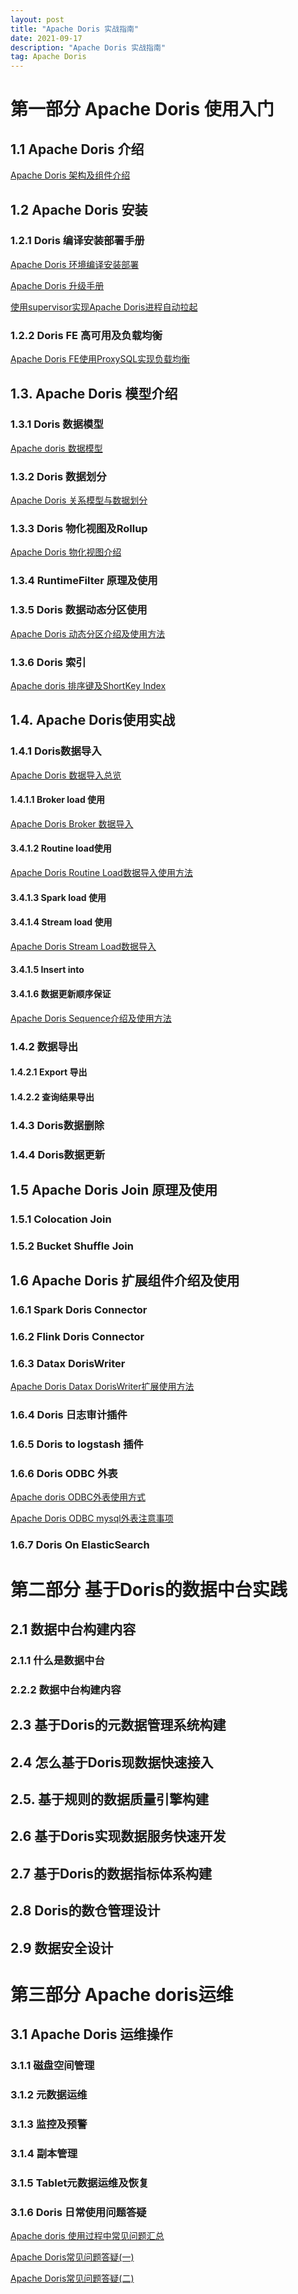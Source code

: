 ```yaml
---
layout: post
title: "Apache Doris 实战指南"
date: 2021-09-17
description: "Apache Doris 实战指南"
tag: Apache Doris
---
```

# 第一部分 Apache Doris 使用入门

## 1.1 Apache Doris 介绍

[Apache Doris 架构及组件介绍 ](https://hf200012.github.io/2021/09/Apache-doris架构及组件介绍/)

## 1.2 Apache Doris 安装

### 1.2.1 Doris 编译安装部署手册

[Apache Doris 环境编译安装部署 ](https://hf200012.github.io/2021/09/Apache-Doris-环境安装部署/)

[Apache Doris 升级手册 ](https://hf200012.github.io/2021/09/Apache-Doris-升级手册/)

[使用supervisor实现Apache Doris进程自动拉起](https://hf200012.github.io/2020/12/使用supervisor实现Apache-Doris进程自动拉起/)

### 1.2.2 Doris FE 高可用及负载均衡

[Apache Doris FE使用ProxySQL实现负载均衡 ](https://hf200012.github.io/2021/09/Apache-doris-FE使用ProxySQL实现负载均衡/)

## 1.3. Apache Doris 模型介绍

### 1.3.1 Doris 数据模型

[Apache doris 数据模型](https://hf200012.github.io/2021/09/Apache-Doris数据模型/)

### 1.3.2 Doris 数据划分

[Apache Doris 关系模型与数据划分](https://hf200012.github.io/2021/08/Apache-Doris关系模型与数据划分/)

### 1.3.3 Doris 物化视图及Rollup

[Apache Doris 物化视图介绍](https://hf200012.github.io/2021/09/Apache-Doris-物化视图介绍/)

### 1.3.4 RuntimeFilter 原理及使用

### 1.3.5 Doris 数据动态分区使用

[Apache Doris 动态分区介绍及使用方法 ](https://hf200012.github.io/2021/09/Apache-Doris-动态分区介绍及使用方法/)

### 1.3.6 Doris 索引

[Apache doris 排序键及ShortKey Index](https://hf200012.github.io/2021/09/Apache-Doris-排序键及ShortKey-Index/)

## 1.4. Apache Doris使用实战

### 1.4.1 Doris数据导入

[Apache Doris 数据导入总览](https://hf200012.github.io/2021/09/Apache-Doris-数据导入/)

#### 1.4.1.1 Broker load 使用

[Apache Doris Broker 数据导入](https://hf200012.github.io/2021/09/Apache-Doris-Broker数据导入/)

#### 3.4.1.2 Routine load使用

[Apache Doris Routine Load数据导入使用方法](https://hf200012.github.io/2021/09/Apache-Doris-Routine-Load数据导入使用方法/)

#### 3.4.1.3 Spark load 使用

#### 3.4.1.4 Stream load 使用

[Apache Doris Stream Load数据导入 ](https://hf200012.github.io/2021/09/Apache-Doris-Stream-Load数据导入/)

#### 3.4.1.5 Insert into

#### 3.4.1.6 数据更新顺序保证

[Apache Doris Sequence介绍及使用方法 ](https://hf200012.github.io/2021/09/Apache-Doris-sequence介绍及使用方法/)

### 1.4.2 数据导出

#### 1.4.2.1 Export 导出

#### 1.4.2.2 查询结果导出

### 1.4.3 Doris数据删除

### 1.4.4 Doris数据更新

## 1.5 Apache Doris Join 原理及使用

### 1.5.1 Colocation Join

### 1.5.2 Bucket Shuffle Join

## 1.6 Apache Doris 扩展组件介绍及使用

### 1.6.1 Spark Doris Connector 

### 1.6.2 Flink Doris Connector

### 1.6.3 Datax DorisWriter 

[Apache Doris Datax DorisWriter扩展使用方法 ](https://hf200012.github.io/2021/09/Apache-doris-Datax-DorisWriter扩展使用方法/)

### 1.6.4 Doris 日志审计插件

### 1.6.5 Doris to logstash 插件

### 1.6.6 Doris ODBC 外表

[Apache doris ODBC外表使用方式 ](https://hf200012.github.io/2021/09/Apache-doris-ODBC外表使用方式/)

[Apache Doris ODBC mysql外表注意事项 ](https://hf200012.github.io/2021/09/Apache-doris-ODBC-mysql外表注意事项/)

### 1.6.7 Doris On ElasticSearch

# 第二部分 基于Doris的数据中台实践

## 2.1  数据中台构建内容

### 2.1.1 什么是数据中台

### 2.2.2 数据中台构建内容

## 2.3 基于Doris的元数据管理系统构建

## 2.4 怎么基于Doris现数据快速接入

## 2.5. 基于规则的数据质量引擎构建

## 2.6 基于Doris实现数据服务快速开发

## 2.7 基于Doris的数据指标体系构建

## 2.8 Doris的数仓管理设计

## 2.9 数据安全设计

# 第三部分 Apache doris运维

## 3.1 Apache Doris 运维操作

### 3.1.1 磁盘空间管理

### 3.1.2 元数据运维

### 3.1.3 监控及预警

### 3.1.4 副本管理

### 3.1.5 Tablet元数据运维及恢复

### 3.1.6 Doris 日常使用问题答疑

[Apache doris 使用过程中常见问题汇总](https://hf200012.github.io/2021/09/Apache-doris-使用过程中常见问题汇总/)

[Apache Doris常见问题答疑(一)](https://hf200012.github.io/2021/09/Apache-Doris常见问题答疑(一)/)

[Apache Doris常见问题答疑(二)](https://hf200012.github.io/2021/09/Apache-Doris常见问题答疑(二)/)

